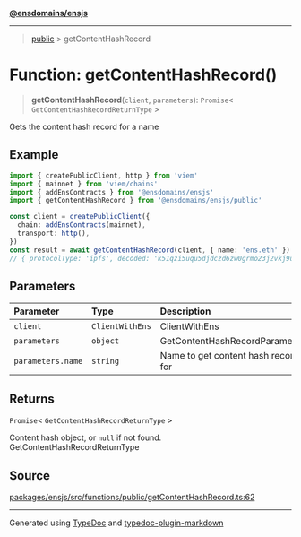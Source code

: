 [**@ensdomains/ensjs**](../README.md)

---

> [public](README.md) > getContentHashRecord

# Function: getContentHashRecord()

> **getContentHashRecord**(`client`, `parameters`): `Promise`\< `GetContentHashRecordReturnType` \>

Gets the content hash record for a name

## Example

```ts
import { createPublicClient, http } from 'viem'
import { mainnet } from 'viem/chains'
import { addEnsContracts } from '@ensdomains/ensjs'
import { getContentHashRecord } from '@ensdomains/ensjs/public'

const client = createPublicClient({
  chain: addEnsContracts(mainnet),
  transport: http(),
})
const result = await getContentHashRecord(client, { name: 'ens.eth' })
// { protocolType: 'ipfs', decoded: 'k51qzi5uqu5djdczd6zw0grmo23j2vkj9uzvujencg15s5rlkq0ss4ivll8wqw' }
```

## Parameters

| Parameter         | Type            | Description                         |
| :---------------- | :-------------- | :---------------------------------- |
| `client`          | `ClientWithEns` | ClientWithEns                       |
| `parameters`      | `object`        | GetContentHashRecordParameters      |
| `parameters.name` | `string`        | Name to get content hash record for |

## Returns

`Promise`\< `GetContentHashRecordReturnType` \>

Content hash object, or `null` if not found. GetContentHashRecordReturnType

## Source

[packages/ensjs/src/functions/public/getContentHashRecord.ts:62](https://github.com/ensdomains/ensjs-v3/blob/1b90b888/packages/ensjs/src/functions/public/getContentHashRecord.ts#L62)

---

Generated using [TypeDoc](https://typedoc.org/) and [typedoc-plugin-markdown](https://www.npmjs.com/package/typedoc-plugin-markdown)
